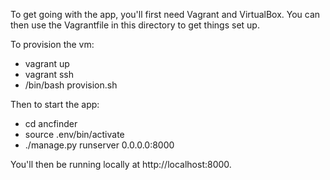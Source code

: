 To get going with the app, you'll first need Vagrant and VirtualBox.
You can then use the Vagrantfile in this directory to get things
set up.

To provision the vm:
- vagrant up
- vagrant ssh
- /bin/bash provision.sh

Then to start the app:
- cd ancfinder
- source .env/bin/activate
- ./manage.py runserver 0.0.0.0:8000

You'll then be running locally at http://localhost:8000.

